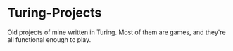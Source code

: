 # Turing-Projects
Old projects of mine written in Turing. Most of them are games, and they're all functional enough to play.
